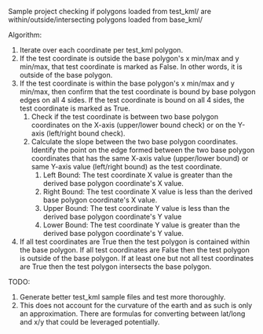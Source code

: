 Sample project checking if polygons loaded from test_kml/ are within/outside/intersecting polygons loaded from base_kml/

Algorithm:

1. Iterate over each coordinate per test_kml polygon.
2. If the test coordinate is outside the base polygon's x min/max and y min/max, that test coordinate is marked as False. In other words, it is outside of the base polygon.
3. If the test coordinate is within the base polygon's x min/max and y min/max, then confirm that the test coordinate is bound by base polygon edges on all 4 sides. If the test coordinate is bound on all 4 sides, the test coordinate is marked as True.
   1. Check if the test coordinate is between two base polygon coordinates on the X-axis (upper/lower bound check) or on the Y-axis (left/right bound check).
   2. Calculate the slope between the two base polygon coordinates. Identify the point on the edge formed between the two base polygon coordinates that has the same X-axis value (upper/lower bound) or same Y-axis value (left/right bound) as the test coordinate.
      1. Left Bound: The test coordinate X value is greater than the derived base polygon coordinate's X value.
      2. Right Bound: The test coordinate X value is less than the derived base polygon coordinate's X value.
      3. Upper Bound: The test coordinate Y value is less than the derived base polygon coordinate's Y value
      4. Lower Bound: The test coordinate Y value is greater than the derived base polygon coordinate's Y value.
4. If all test coordinates are True then the test polygon is contained within the base polygon. If all test coordinates are False then the test polygon is outside of the base polygon. If at least one but not all test coordinates are True then the test polygon intersects the base polygon.

TODO:

1. Generate better test_kml sample files and test more thoroughly.
2. This does not account for the curvature of the earth and as such is only an approximation. There are formulas for converting between lat/long and x/y that could be leveraged potentially.
